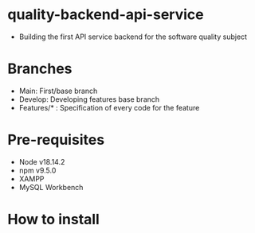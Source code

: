 # quality-backend-api-service

- Building the first API service backend for the software quality subject

# Branches

- Main: First/base branch
- Develop: Developing features base branch
- Features/* : Specification of every code for the feature

# Pre-requisites

- Node v18.14.2
- npm v9.5.0
- XAMPP
- MySQL Workbench

# How to install


